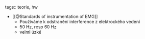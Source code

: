 tags:: teorie, hw

- [[@Standards of instrumentation of EMG]]
	- Používáme k odstranění interference z elektrockého vedení
	- 50 Hz, resp 60 Hz
	- velmi úzké